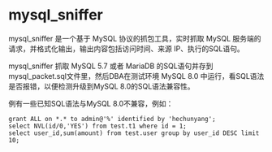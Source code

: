 # mysql_sniffer
mysql_sniffer 是一个基于 MySQL 协议的抓包工具，实时抓取 MySQL 服务端的请求，并格式化输出，输出内容包括访问时间、来源 IP、执行的SQL语句。

mysql_sniffer 抓取 MySQL 5.7 或者 MariaDB 的SQL语句并存到mysql_packet.sql文件里，然后DBA在测试环境 MySQL 8.0 中运行，看SQL语法是否报错，以便检测升级到MySQL 8.0的SQL语法兼容性。

例有一些已知SQL语法与MySQL 8.0不兼容，例如：
```
grant ALL on *.* to admin@'%' identified by 'hechunyang';
select NVL(id/0,'YES') from test.t1 where id = 1;
select user_id,sum(amount) from test.user group by user_id DESC limit 10;
```
